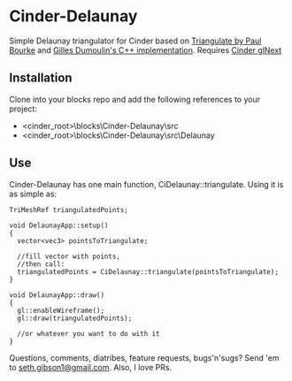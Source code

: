 # Cinder-Delaunay

Simple Delaunay triangulator for Cinder based on [Triangulate by Paul Bourke](http://paulbourke.net/papers/triangulate/) and [Gilles Dumoulin's C++ implementation](http://paulbourke.net/papers/triangulate/cpp.zip). Requires [Cinder glNext](https://github.com/cinder/Cinder/tree/glNext)

## Installation
Clone into your blocks repo and add the following references to your project:
* &lt;cinder_root&gt;\blocks\Cinder-Delaunay\src
* &lt;cinder_root&gt;\blocks\Cinder-Delaunay\src\Delaunay

## Use
Cinder-Delaunay has one main function, CiDelaunay::triangulate. Using it is as simple as:

```
TriMeshRef triangulatedPoints;

void DelaunayApp::setup()
{
  vector<vec3> pointsToTriangulate;
  
  //fill vector with points,
  //then call:
  triangulatedPoints = CiDelaunay::triangulate(pointsToTriangulate);
}

void DelaunayApp::draw()
{
  gl::enableWireframe();
  gl::draw(triangulatedPoints);
  
  //or whatever you want to do with it
}
```

Questions, comments, diatribes, feature requests, bugs'n'sugs? Send 'em to seth.gibson1@gmail.com. Also, I love PRs.



